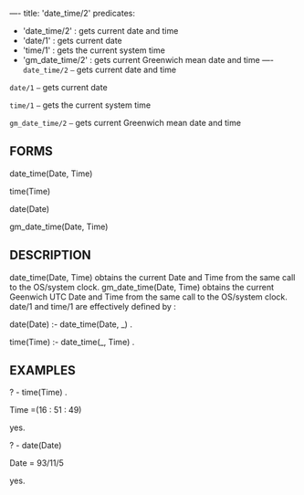 —-
title: 'date_time/2'
predicates:
 - 'date_time/2' : gets current date and time
 - 'date/1' : gets current date
 - 'time/1' : gets the current system time
 - 'gm_date_time/2' : gets current Greenwich mean date and time
—-
`date_time/2` `—` gets current date and time

`date/1` `—` gets current date

`time/1` `—` gets the current system time

`gm_date_time/2` `—` gets current Greenwich mean date and time


## FORMS

date_time(Date, Time)

time(Time)

date(Date)

gm_date_time(Date, Time)


## DESCRIPTION

date_time(Date, Time) obtains the current Date and Time from the same call to the OS/system clock. gm_date_time(Date, Time) obtains the current Geenwich UTC Date and Time from the same call to the OS/system clock. date/1 and time/1 are effectively defined by :

date(Date) :- date_time(Date, _) .

time(Time) :- date_time(_, Time) .


## EXAMPLES

? - time(Time) .


Time =(16 : 51 : 49)

yes.

? - date(Date)

Date = 93/11/5


yes.

